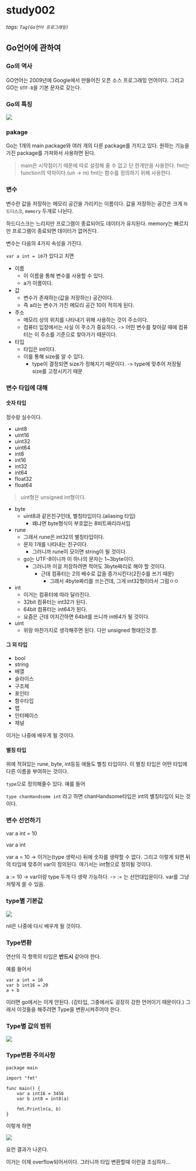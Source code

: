 # study002
###### tags: `Tag(Go언어 프로그래밍)`

## Go언어에 관하여

### Go의 역사

GO언어는 2009년에 Google에서 만들어진 오픈 소스 프로그래밍 언어이다.
그리고 GO는 `UTF-8`을 기본 문자로 갖는다.

### Go의 특징

![](https://i.imgur.com/d6A9Isj.png)

### pakage

Go는 1개의 main package와 여러 개의 다른 package를 가지고 있다.
원하는 기능을 가진 package를 가져와서 사용하면 된다.

> main은 시작점이기 때문에 따로 설정해 줄 수 없고 단 한개만을 사용한다.
> fmt는 function의 약자이다.(un -> m) fmt는 함수를 정의하기 위해 사용한다.

### 변수

변수란 값을 저장하는 메모리 공간을 가리키는 이름이다.
값을 저장하는 공간은 크게 `하드디스크`, `memory` 두개로 나뉜다.

하드디스크는 느리지만 프로그램이 종료되어도 데이터가 유지된다.
memory는 빠르지만 프로그램이 종료되면 데이터가 없어진다.

변수는 다음의 4가지 속성을 가진다.

`var a int = 10`가 있다고 치면

* 이름
	* 이 이름을 통해 변수를 사용할 수 있다.
	* a가 이름이다.
* 값
	* 변수가 존재하는(값을 저장하는) 공간이다.
	* 즉 a라는 변수가 가진 메모리 공간 10이 적히게 된다.
* 주소
	* 메모리 상의 위치를 나타내기 위해 사용하는 것이 주소이다.
	* 컴퓨터 입장에서는 사실 이 주소가 중요하다. -> 어떤 변수를 찾아갈 때에 컴퓨터는 이 주소를 기준으로 찾아가기 때문이다.
* 타입
	* 타입은 int이다.
	* 이를 통해 size를 알 수 있다.
		* type이 결정되면 size가 정해지기 때문이다. -> type에 맞추어 저장될 size를 고정시키기 때문

### 변수 타입에 대해

#### 숫자 타입

정수랑 실수이다.

* uint8
* uint16
* uint32
* uint64
* int8
* int16
* int32
* int64
* float32
* float64

> uint형은 unsigned int형이다.

* byte
	* uint8과 같은친구인데, 별칭타입이다.(aliasing 타입)
		* 왜냐면 byte형식이 부호없는 8비트짜리라서임
* rune
	* 그래서 rune은 int32의 별칭타입이다.
	* 문자 1개를 나타내는 친구이다.
		* 그러니까 rune이 모이면 string이 될 것이다.
	* go는 UTF-8이니까 이 하나의 문자는 1~3byte이다.
		* 그러니까 이걸 저장하려면 적어도 3byte짜리로 해야 할 것이다.
			* 근데 컴퓨터는 2의 배수로 값을 증가시킨다(2진수를 쓰기 때문)
				* 그래서 4byte짜리를 쓰는건데, 그게 int32형이라서 그럼ㅇㅇ
* int
	* 이거는 컴퓨터에 따라 달라진다.
	* 32bit 컴퓨터는 int32가 된다.
	* 64bit 컴퓨터는 int64가 된다.
	* 요즘은 근데 어지간하면 64bit를 쓰니까 int64가 될 것이다.
* uint
	* 위랑 마찬가지로 생각해주면 된다. 다만 unsigned 형태인것 뿐.

#### 그 외 타입

* bool
* string
* 배열
* 슬라이스
* 구조체
* 포인터
* 함수타입
* 맵
* 인터페이스
* 채널

이거는 나중에 배우게 될 것이다.

#### 별칭 타입

위에 적혀있는 rune, byte, int등등 애들도 별칭 타입이다.
이 별칭 타입은 어떤 타입에 다른 이름을 부여하는 것이다.

`type`으로 정의해줄수 있다.
예를 들어

`type chanHandsome int` 라고 하면
chanHandsome타입은 int의 별칭타입이 되는 것이다.

### 변수 선언하기

var a int = 10

var a int

var a = 10
-> 이거는(type 생략시) 뒤에 숫자를 생략할 수 없다. 그리고 이렇게 되면 뒤의 타입에 맞추어 var이 정의된다. 여기서는 int형으로 정의될 것이다.

a := 10
-> var이랑 type 두개 다 생략 가능하다.
-> := 는 선언대입문이다. var를 그냥 저렇게 쓸 수 있음.

### type별 기본값

![](https://i.imgur.com/oJeAMWt.png)

nil은 나중에 다시 배우게 될 것이다.

### Type변환

연산의 각 항목의 타입은 **반드시** 같아야 한다.

예를 들어서

```
var a int = 10
var b int16 = 20
a + b
```

이러면 go에서는 이게 안된다. (강타입, 그중에서도 굉장히 강한 언어이기 때문이다.)
그래서 이것들을 해주려면 Type을 변환시켜주어야 한다.

### Type별 값의 범위

![](https://i.imgur.com/fcraAB6.png)

### Type변환 주의사항

```
package main

import "fmt"

func main() {
	var a int16 = 3456
	var b int8 = int8(a)

	fmt.Println(a, b) 
}
```

이렇게 하면 

![](https://i.imgur.com/i5hGVM3.png)

요런 결과가 나온다.

이거는 이제 overflow되어서이다.
그러니까 타입 변환할때 이런걸 조심하자...

